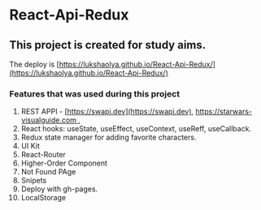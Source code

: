 # React-Api-Redux 
## This project is  created for study aims.
The deploy is [https://lukshaolya.github.io/React-Api-Redux/](https://lukshaolya.github.io/React-Api-Redux/)

### Features that was used during this project
1. REST APPI  - [https://swapi.dev](https://swapi.dev), [https://starwars-visualguide.com ](https://starwars-visualguide.com ), 
2. React hooks: useState, useEffect, useContext, useReff, useCallback.
3. Redux state manager for adding favorite characters.
4. UI Kit
5. React-Router
6. Higher-Order Component
7. Not Found PAge
8. Snipets
9. Deploy with gh-pages.
10. LocalStorage
   
